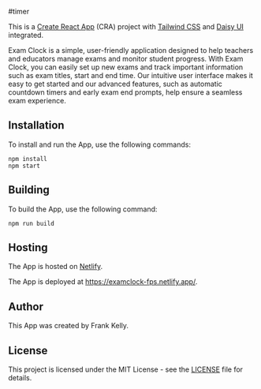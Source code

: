 #timer

This is a [Create React App](https://create-react-app.dev/) (CRA) project with [Tailwind CSS](https://tailwindcss.com/) and [Daisy UI](https://daisyui.com/) integrated.

Exam Clock is a simple, user-friendly application designed to help teachers and educators manage exams and monitor student progress. With Exam Clock, you can easily set up new exams and track important information such as exam titles, start and end time. Our intuitive user interface makes it easy to get started and our advanced features, such as automatic countdown timers and early exam end prompts, help ensure a seamless exam experience.

## Installation

To install and run the App, use the following commands:

```
npm install
npm start
```

## Building

To build the App, use the following command:

```
npm run build
```

## Hosting

The App is hosted on [Netlify](https://www.netlify.com/).

The App is deployed at https://examclock-fps.netlify.app/.

## Author

This App was created by Frank Kelly.

## License

This project is licensed under the MIT License - see the [LICENSE](LICENSE) file for details.

